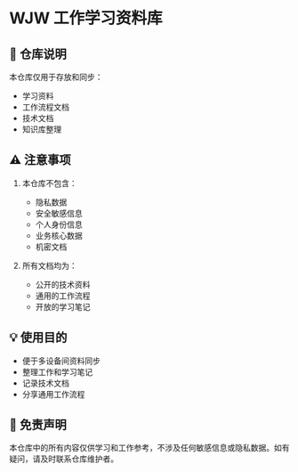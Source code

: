 # WJW 工作学习资料库

## 📝 仓库说明

本仓库仅用于存放和同步：
- 学习资料
- 工作流程文档
- 技术文档
- 知识库整理

## ⚠️ 注意事项

1. 本仓库不包含：
   - 隐私数据
   - 安全敏感信息
   - 个人身份信息
   - 业务核心数据
   - 机密文档

2. 所有文档均为：
   - 公开的技术资料
   - 通用的工作流程
   - 开放的学习笔记

## 💡 使用目的

- 便于多设备间资料同步
- 整理工作和学习笔记
- 记录技术文档
- 分享通用工作流程

## 📌 免责声明

本仓库中的所有内容仅供学习和工作参考，不涉及任何敏感信息或隐私数据。如有疑问，请及时联系仓库维护者。 
